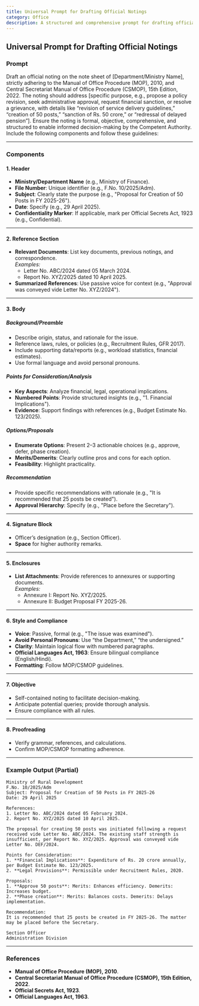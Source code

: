```yaml
---
title: Universal Prompt for Drafting Official Notings
category: Office
description: A structured and comprehensive prompt for drafting official notings in compliance with the Manual of Office Procedure (MOP), 2010, and Central Secretariat Manual of Office Procedure (CSMOP), 15th Edition, 2022.
---
```


## **Universal Prompt for Drafting Official Notings**

### **Prompt**
Draft an official noting on the note sheet of [Department/Ministry Name], strictly adhering to the Manual of Office Procedure (MOP), 2010, and Central Secretariat Manual of Office Procedure (CSMOP), 15th Edition, 2022. The noting should address [specific purpose, e.g., propose a policy revision, seek administrative approval, request financial sanction, or resolve a grievance, with details like “revision of service delivery guidelines,” “creation of 50 posts,” “sanction of Rs. 50 crore,” or “redressal of delayed pension”]. Ensure the noting is formal, objective, comprehensive, and structured to enable informed decision-making by the Competent Authority. Include the following components and follow these guidelines:

---

### **Components**

#### **1. Header**
- **Ministry/Department Name** (e.g., Ministry of Finance).  
- **File Number**: Unique identifier (e.g., F.No. 10/2025/Adm).  
- **Subject**: Clearly state the purpose (e.g., "Proposal for Creation of 50 Posts in FY 2025-26").  
- **Date**: Specify (e.g., 29 April 2025).  
- **Confidentiality Marker**: If applicable, mark per Official Secrets Act, 1923 (e.g., Confidential).

---

#### **2. Reference Section**
- **Relevant Documents**: List key documents, previous notings, and correspondence.  
  *Examples:*  
  - Letter No. ABC/2024 dated 05 March 2024.  
  - Report No. XYZ/2025 dated 10 April 2025.  
- **Summarized References**: Use passive voice for context (e.g., "Approval was conveyed vide Letter No. XYZ/2024").

---

#### **3. Body**
##### **Background/Preamble**
- Describe origin, status, and rationale for the issue.  
- Reference laws, rules, or policies (e.g., Recruitment Rules, GFR 2017).  
- Include supporting data/reports (e.g., workload statistics, financial estimates).  
- Use formal language and avoid personal pronouns.

##### **Points for Consideration/Analysis**
- **Key Aspects**: Analyze financial, legal, operational implications.  
- **Numbered Points**: Provide structured insights (e.g., "1. Financial Implications").  
- **Evidence**: Support findings with references (e.g., Budget Estimate No. 123/2025).

##### **Options/Proposals**
- **Enumerate Options**: Present 2–3 actionable choices (e.g., approve, defer, phase creation).  
- **Merits/Demerits**: Clearly outline pros and cons for each option.  
- **Feasibility**: Highlight practicality.

##### **Recommendation**
- Provide specific recommendations with rationale (e.g., "It is recommended that 25 posts be created").  
- **Approval Hierarchy**: Specify (e.g., "Place before the Secretary").

---

#### **4. Signature Block**
- Officer’s designation (e.g., Section Officer).  
- **Space** for higher authority remarks.

---

#### **5. Enclosures**
- **List Attachments**: Provide references to annexures or supporting documents.  
  *Examples:*  
  - Annexure I: Report No. XYZ/2025.  
  - Annexure II: Budget Proposal FY 2025-26.  

---

#### **6. Style and Compliance**
- **Voice**: Passive, formal (e.g., "The issue was examined").  
- **Avoid Personal Pronouns**: Use “the Department,” “the undersigned.”  
- **Clarity**: Maintain logical flow with numbered paragraphs.  
- **Official Languages Act, 1963**: Ensure bilingual compliance (English/Hindi).  
- **Formatting**: Follow MOP/CSMOP guidelines.

---

#### **7. Objective**
- Self-contained noting to facilitate decision-making.  
- Anticipate potential queries; provide thorough analysis.  
- Ensure compliance with all rules.

---

#### **8. Proofreading**
- Verify grammar, references, and calculations.  
- Confirm MOP/CSMOP formatting adherence.

---

### **Example Output (Partial)**

```plaintext
Ministry of Rural Development
F.No. 10/2025/Adm  
Subject: Proposal for Creation of 50 Posts in FY 2025-26  
Date: 29 April 2025  

References:  
1. Letter No. ABC/2024 dated 05 February 2024.  
2. Report No. XYZ/2025 dated 10 April 2025.  

The proposal for creating 50 posts was initiated following a request received vide Letter No. ABC/2024. The existing staff strength is insufficient, per Report No. XYZ/2025. Approval was conveyed vide Letter No. DEF/2024.  

Points for Consideration:  
1. **Financial Implications**: Expenditure of Rs. 20 crore annually, per Budget Estimate No. 123/2025.  
2. **Legal Provisions**: Permissible under Recruitment Rules, 2020.  

Proposals:  
1. **Approve 50 posts**: Merits: Enhances efficiency. Demerits: Increases budget.  
2. **Phase creation**: Merits: Balances costs. Demerits: Delays implementation.  

Recommendation:  
It is recommended that 25 posts be created in FY 2025-26. The matter may be placed before the Secretary.  

Section Officer  
Administration Division  
```

---

### **References**
- **Manual of Office Procedure (MOP), 2010**.  
- **Central Secretariat Manual of Office Procedure (CSMOP), 15th Edition, 2022**.  
- **Official Secrets Act, 1923**.  
- **Official Languages Act, 1963**.  
